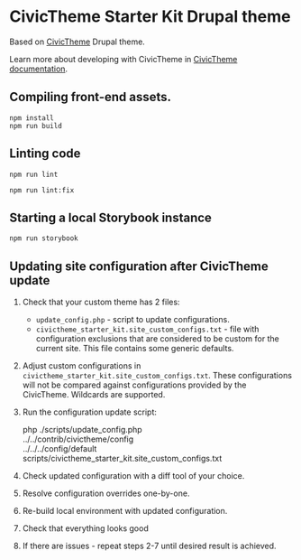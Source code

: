 # CivicTheme Starter Kit Drupal theme

Based on [CivicTheme](https://github.com/salsadigitalauorg/civictheme) Drupal theme.

Learn more about developing with CivicTheme in [CivicTheme documentation](../../contrib/civictheme/docs/README.md).

## Compiling front-end assets.

    npm install
    npm run build

## Linting code

    npm run lint

    npm run lint:fix

## Starting a local Storybook instance

    npm run storybook

## Updating site configuration after CivicTheme update

1. Check that your custom theme has 2 files:
   - `update_config.php` - script to update configurations.
   - `civictheme_starter_kit.site_custom_configs.txt` - file with configuration
      exclusions that are considered to be custom for the current site.
      This file contains some generic defaults.

2. Adjust custom configurations in `civictheme_starter_kit.site_custom_configs.txt`.
   These configurations will not be compared against configurations provided by the CivicTheme.
   Wildcards are supported.

3. Run the configuration update script:

    php ./scripts/update_config.php \
      ../../contrib/civictheme/config \
      ../../../config/default \
      scripts/civictheme_starter_kit.site_custom_configs.txt

4. Check updated configuration with a diff tool of your choice.
5. Resolve configuration overrides one-by-one.
6. Re-build local environment with updated configuration.
7. Check that everything looks good
8. If there are issues - repeat steps 2-7 until desired result is achieved.
